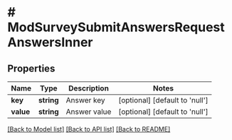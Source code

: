 # # ModSurveySubmitAnswersRequestAnswersInner

## Properties

Name | Type | Description | Notes
------------ | ------------- | ------------- | -------------
**key** | **string** | Answer key | [optional] [default to 'null']
**value** | **string** | Answer value | [optional] [default to 'null']

[[Back to Model list]](../../README.md#models) [[Back to API list]](../../README.md#endpoints) [[Back to README]](../../README.md)
